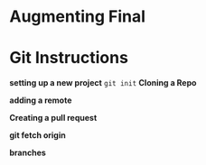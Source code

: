 # Augmenting Final

# Git Instructions

**setting up a new project**
``git init``
**Cloning a Repo**

**adding a remote**

**Creating a pull request**

**git fetch origin**

**branches**